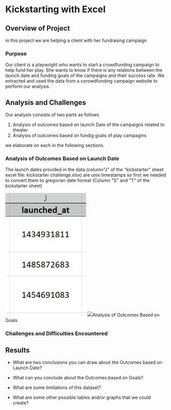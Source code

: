 # Kickstarting with Excel

## **Overview of Project**
in this project we are helping a client with her fundrasing campaign

### **Purpose**
Our client is a playwright who wants to start a crowdfunding campaign to help fund her play. She wants to know if there is any relations between the launch date and funding goals of the campaigns and their success rate.
We extracted and used the data from a corowdfunding campaign website to perform our analysis.

## **Analysis and Challenges**
Our analysis consists of two parts as follows
1. Analysis of outcomes based on launch Date of the campaigns related to theater
2. Analysis of outcomes based on fundig goals of play campagins

we elaborate on each in the following sections.

### **Analysis of Outcomes Based on Launch Date**
The launch dates provided in the data (column"J" of the "kickstarter" sheet excel file: kickstarter challenge.xlsx) are unix timestamps so first we needed to convert them to gregorian date format (Column "S" and "T" of the kickstarter sheet)
<p float="left">
  <img src="/other/launch-unix.PNG">
  <img src="/other/converted date.PNG>
</p>  

### Analysis of Outcomes Based on Goals

### Challenges and Difficulties Encountered

## Results

- What are two conclusions you can draw about the Outcomes based on Launch Date?

- What can you conclude about the Outcomes based on Goals?

- What are some limitations of this dataset?

- What are some other possible tables and/or graphs that we could create?
